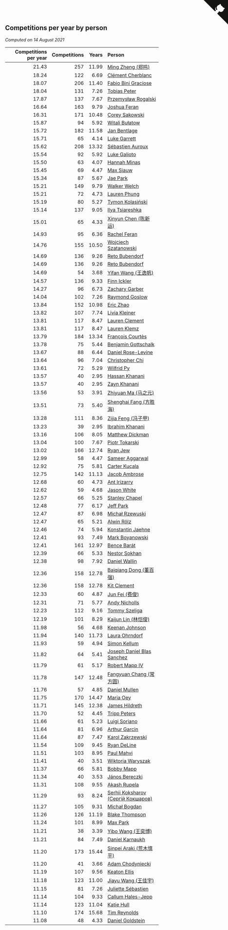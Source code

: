 ## Competitions per year by person

*Computed on 14 August 2021*

| Competitions per year | Competitions | Years | Person |
| ---: | ---: | ---: | :--- |
| 21.43 | 257 | 11.99 | [Ming Zheng (郑鸣)](https://www.worldcubeassociation.org/persons/2009ZHEN11) |
| 18.24 | 122 | 6.69 | [Clément Cherblanc](https://www.worldcubeassociation.org/persons/2014CHER05) |
| 18.07 | 206 | 11.40 | [Fabio Bini Graciose](https://www.worldcubeassociation.org/persons/2010GRAC02) |
| 18.04 | 131 | 7.26 | [Tobias Peter](https://www.worldcubeassociation.org/persons/2014PETE03) |
| 17.87 | 137 | 7.67 | [Przemysław Rogalski](https://www.worldcubeassociation.org/persons/2013ROGA02) |
| 16.64 | 163 | 9.79 | [Joshua Feran](https://www.worldcubeassociation.org/persons/2011FERA01) |
| 16.31 | 171 | 10.48 | [Corey Sakowski](https://www.worldcubeassociation.org/persons/2011SAKO01) |
| 15.87 | 94 | 5.92 | [Witali Bułatow](https://www.worldcubeassociation.org/persons/2015BUAT01) |
| 15.72 | 182 | 11.58 | [Jan Bentlage](https://www.worldcubeassociation.org/persons/2010BENT01) |
| 15.71 | 65 | 4.14 | [Luke Garrett](https://www.worldcubeassociation.org/persons/2017GARR05) |
| 15.62 | 208 | 13.32 | [Sébastien Auroux](https://www.worldcubeassociation.org/persons/2008AURO01) |
| 15.54 | 92 | 5.92 | [Luke Galioto](https://www.worldcubeassociation.org/persons/2015GALI02) |
| 15.50 | 63 | 4.07 | [Hannah Minas](https://www.worldcubeassociation.org/persons/2017MINA04) |
| 15.45 | 69 | 4.47 | [Max Siauw](https://www.worldcubeassociation.org/persons/2017SIAU02) |
| 15.34 | 87 | 5.67 | [Jae Park](https://www.worldcubeassociation.org/persons/2015PARK24) |
| 15.21 | 149 | 9.79 | [Walker Welch](https://www.worldcubeassociation.org/persons/2011WELC01) |
| 15.21 | 72 | 4.73 | [Lauren Phung](https://www.worldcubeassociation.org/persons/2016PHUN02) |
| 15.19 | 80 | 5.27 | [Tymon Kolasiński](https://www.worldcubeassociation.org/persons/2016KOLA02) |
| 15.14 | 137 | 9.05 | [Ilya Tsiareshka](https://www.worldcubeassociation.org/persons/2012TERE01) |
| 15.01 | 65 | 4.33 | [Xinyun Chen (陈新运)](https://www.worldcubeassociation.org/persons/2017CHEN36) |
| 14.93 | 95 | 6.36 | [Rachel Feran](https://www.worldcubeassociation.org/persons/2015FERA01) |
| 14.76 | 155 | 10.50 | [Wojciech Szatanowski](https://www.worldcubeassociation.org/persons/2011SZAT01) |
| 14.69 | 136 | 9.26 | [Reto Bubendorf](https://www.worldcubeassociation.org/persons/2012BUBE01) |
| 14.69 | 136 | 9.26 | [Reto Bubendorf](https://www.worldcubeassociation.org/persons/2012BUBE01) |
| 14.69 | 54 | 3.68 | [Yifan Wang (王逸帆)](https://www.worldcubeassociation.org/persons/2017WANY29) |
| 14.57 | 136 | 9.33 | [Finn Ickler](https://www.worldcubeassociation.org/persons/2012ICKL01) |
| 14.27 | 96 | 6.73 | [Zachary Garber](https://www.worldcubeassociation.org/persons/2014GARB01) |
| 14.04 | 102 | 7.26 | [Raymond Goslow](https://www.worldcubeassociation.org/persons/2014GOSL01) |
| 13.84 | 152 | 10.98 | [Eric Zhao](https://www.worldcubeassociation.org/persons/2010ZHAO19) |
| 13.82 | 107 | 7.74 | [Livia Kleiner](https://www.worldcubeassociation.org/persons/2013KLEI03) |
| 13.81 | 117 | 8.47 | [Lauren Clement](https://www.worldcubeassociation.org/persons/2013KLEM01) |
| 13.81 | 117 | 8.47 | [Lauren Klemz](https://www.worldcubeassociation.org/persons/2013KLEM01) |
| 13.79 | 184 | 13.34 | [François Courtès](https://www.worldcubeassociation.org/persons/2008COUR01) |
| 13.78 | 75 | 5.44 | [Benjamin Gottschalk](https://www.worldcubeassociation.org/persons/2016GOTT01) |
| 13.67 | 88 | 6.44 | [Daniel Rose-Levine](https://www.worldcubeassociation.org/persons/2015ROSE01) |
| 13.64 | 96 | 7.04 | [Christopher Chi](https://www.worldcubeassociation.org/persons/2014CHIC01) |
| 13.61 | 72 | 5.29 | [Wilfrid Py](https://www.worldcubeassociation.org/persons/2016PYWI01) |
| 13.57 | 40 | 2.95 | [Hassan Khanani](https://www.worldcubeassociation.org/persons/2018KHAN26) |
| 13.57 | 40 | 2.95 | [Zayn Khanani](https://www.worldcubeassociation.org/persons/2018KHAN28) |
| 13.56 | 53 | 3.91 | [Zhiyuan Ma (马之元)](https://www.worldcubeassociation.org/persons/2017MAZH04) |
| 13.51 | 73 | 5.40 | [Shenghai Fang (方胜海)](https://www.worldcubeassociation.org/persons/2016FANG01) |
| 13.28 | 111 | 8.36 | [Zijia Feng (冯子甲)](https://www.worldcubeassociation.org/persons/2013FENG02) |
| 13.23 | 39 | 2.95 | [Ibrahim Khanani](https://www.worldcubeassociation.org/persons/2018KHAN27) |
| 13.16 | 106 | 8.05 | [Matthew Dickman](https://www.worldcubeassociation.org/persons/2013DICK01) |
| 13.04 | 100 | 7.67 | [Piotr Tokarski](https://www.worldcubeassociation.org/persons/2013TOKA01) |
| 13.02 | 166 | 12.74 | [Ryan Jew](https://www.worldcubeassociation.org/persons/2008JEWR01) |
| 12.99 | 58 | 4.47 | [Sameer Aggarwal](https://www.worldcubeassociation.org/persons/2017AGGA01) |
| 12.92 | 75 | 5.81 | [Carter Kucala](https://www.worldcubeassociation.org/persons/2015KUCA01) |
| 12.75 | 142 | 11.13 | [Jacob Ambrose](https://www.worldcubeassociation.org/persons/2010AMBR01) |
| 12.68 | 60 | 4.73 | [Ant Irizarry](https://www.worldcubeassociation.org/persons/2016IRIZ02) |
| 12.62 | 59 | 4.68 | [Jason White](https://www.worldcubeassociation.org/persons/2016WHIT16) |
| 12.57 | 66 | 5.25 | [Stanley Chapel](https://www.worldcubeassociation.org/persons/2016CHAP04) |
| 12.48 | 77 | 6.17 | [Jeff Park](https://www.worldcubeassociation.org/persons/2015PARK08) |
| 12.47 | 87 | 6.98 | [Michał Rzewuski](https://www.worldcubeassociation.org/persons/2014RZEW01) |
| 12.47 | 65 | 5.21 | [Alwin Rölz](https://www.worldcubeassociation.org/persons/2016ROLZ01) |
| 12.46 | 74 | 5.94 | [Konstantin Jaehne](https://www.worldcubeassociation.org/persons/2015JAEH01) |
| 12.41 | 93 | 7.49 | [Mark Boyanowski](https://www.worldcubeassociation.org/persons/2014BOYA01) |
| 12.41 | 161 | 12.97 | [Bence Barát](https://www.worldcubeassociation.org/persons/2008BARA01) |
| 12.39 | 66 | 5.33 | [Nestor Sokhan](https://www.worldcubeassociation.org/persons/2016SOKH01) |
| 12.38 | 98 | 7.92 | [Daniel Wallin](https://www.worldcubeassociation.org/persons/2013WALL03) |
| 12.36 | 158 | 12.78 | [Baiqiang Dong (董百强)](https://www.worldcubeassociation.org/persons/2008DONG06) |
| 12.36 | 158 | 12.78 | [Kit Clement](https://www.worldcubeassociation.org/persons/2008CLEM01) |
| 12.33 | 60 | 4.87 | [Jun Fei (费俊)](https://www.worldcubeassociation.org/persons/2016FEIJ02) |
| 12.31 | 71 | 5.77 | [Andy Nicholls](https://www.worldcubeassociation.org/persons/2015NICH04) |
| 12.23 | 112 | 9.16 | [Tommy Szeliga](https://www.worldcubeassociation.org/persons/2012SZEL01) |
| 12.19 | 101 | 8.29 | [Kaijun Lin (林恺俊)](https://www.worldcubeassociation.org/persons/2013LINK01) |
| 11.98 | 56 | 4.68 | [Keenan Johnson](https://www.worldcubeassociation.org/persons/2016JOHN30) |
| 11.94 | 140 | 11.73 | [Laura Ohrndorf](https://www.worldcubeassociation.org/persons/2009OHRN01) |
| 11.93 | 59 | 4.94 | [Simon Kellum](https://www.worldcubeassociation.org/persons/2016KELL12) |
| 11.82 | 64 | 5.41 | [Joseph Daniel Blas Sanchez](https://www.worldcubeassociation.org/persons/2016SANC08) |
| 11.79 | 61 | 5.17 | [Robert Mapp IV](https://www.worldcubeassociation.org/persons/2016IVRO01) |
| 11.78 | 147 | 12.48 | [Fangyuan Chang (常方圆)](https://www.worldcubeassociation.org/persons/2009CHAN04) |
| 11.76 | 57 | 4.85 | [Daniel Mullen](https://www.worldcubeassociation.org/persons/2016MULL04) |
| 11.75 | 170 | 14.47 | [Maria Oey](https://www.worldcubeassociation.org/persons/2007OEYM01) |
| 11.71 | 145 | 12.38 | [James Hildreth](https://www.worldcubeassociation.org/persons/2009HILD01) |
| 11.70 | 52 | 4.45 | [Tripp Peters](https://www.worldcubeassociation.org/persons/2017PETE04) |
| 11.66 | 61 | 5.23 | [Luigi Soriano](https://www.worldcubeassociation.org/persons/2016SORI04) |
| 11.64 | 81 | 6.96 | [Arthur Garcin](https://www.worldcubeassociation.org/persons/2014GARC27) |
| 11.64 | 87 | 7.47 | [Karol Zakrzewski](https://www.worldcubeassociation.org/persons/2014ZAKR01) |
| 11.54 | 109 | 9.45 | [Ryan DeLine](https://www.worldcubeassociation.org/persons/2012DELI01) |
| 11.51 | 103 | 8.95 | [Paul Mahvi](https://www.worldcubeassociation.org/persons/2012MAHV01) |
| 11.41 | 40 | 3.51 | [Wiktoria Waryszak](https://www.worldcubeassociation.org/persons/2018WARY01) |
| 11.37 | 66 | 5.81 | [Bobby Mapp](https://www.worldcubeassociation.org/persons/2015MAPP01) |
| 11.34 | 40 | 3.53 | [János Bereczki](https://www.worldcubeassociation.org/persons/2018BERE01) |
| 11.31 | 108 | 9.55 | [Akash Rupela](https://www.worldcubeassociation.org/persons/2012RUPE01) |
| 11.29 | 93 | 8.24 | [Serhii Koksharov (Сергій Кокшаров)](https://www.worldcubeassociation.org/persons/2013KOKS01) |
| 11.27 | 105 | 9.31 | [Michał Bogdan](https://www.worldcubeassociation.org/persons/2012BOGD01) |
| 11.26 | 126 | 11.19 | [Blake Thompson](https://www.worldcubeassociation.org/persons/2010THOM03) |
| 11.24 | 101 | 8.99 | [Max Park](https://www.worldcubeassociation.org/persons/2012PARK03) |
| 11.21 | 38 | 3.39 | [Yibo Wang (王奕博)](https://www.worldcubeassociation.org/persons/2018WANG39) |
| 11.21 | 84 | 7.49 | [Daniel Karnaukh](https://www.worldcubeassociation.org/persons/2014KARN02) |
| 11.20 | 173 | 15.44 | [Sinpei Araki (荒木慎平)](https://www.worldcubeassociation.org/persons/2006ARAK01) |
| 11.20 | 41 | 3.66 | [Adam Chodyniecki](https://www.worldcubeassociation.org/persons/2017CHOD02) |
| 11.19 | 107 | 9.56 | [Keaton Ellis](https://www.worldcubeassociation.org/persons/2012ELLI01) |
| 11.18 | 123 | 11.00 | [Jiayu Wang (王佳宇)](https://www.worldcubeassociation.org/persons/2010WANG53) |
| 11.15 | 81 | 7.26 | [Juliette Sébastien](https://www.worldcubeassociation.org/persons/2014SEBA01) |
| 11.14 | 104 | 9.33 | [Callum Hales-Jepp](https://www.worldcubeassociation.org/persons/2012HALE01) |
| 11.14 | 123 | 11.04 | [Katie Hull](https://www.worldcubeassociation.org/persons/2010HULL01) |
| 11.10 | 174 | 15.68 | [Tim Reynolds](https://www.worldcubeassociation.org/persons/2005REYN01) |
| 11.08 | 48 | 4.33 | [Daniel Goldstein](https://www.worldcubeassociation.org/persons/2017GOLD01) |


<a href="https://github.com/jonatanklosko/wca_statistics" class="github-corner" aria-label="View source on Github"><svg width="80" height="80" viewBox="0 0 250 250" style="fill:#151513; color:#fff; position: absolute; top: 0; border: 0; right: 0;" aria-hidden="true"><path d="M0,0 L115,115 L130,115 L142,142 L250,250 L250,0 Z"></path><path d="M128.3,109.0 C113.8,99.7 119.0,89.6 119.0,89.6 C122.0,82.7 120.5,78.6 120.5,78.6 C119.2,72.0 123.4,76.3 123.4,76.3 C127.3,80.9 125.5,87.3 125.5,87.3 C122.9,97.6 130.6,101.9 134.4,103.2" fill="currentColor" style="transform-origin: 130px 106px;" class="octo-arm"></path><path d="M115.0,115.0 C114.9,115.1 118.7,116.5 119.8,115.4 L133.7,101.6 C136.9,99.2 139.9,98.4 142.2,98.6 C133.8,88.0 127.5,74.4 143.8,58.0 C148.5,53.4 154.0,51.2 159.7,51.0 C160.3,49.4 163.2,43.6 171.4,40.1 C171.4,40.1 176.1,42.5 178.8,56.2 C183.1,58.6 187.2,61.8 190.9,65.4 C194.5,69.0 197.7,73.2 200.1,77.6 C213.8,80.2 216.3,84.9 216.3,84.9 C212.7,93.1 206.9,96.0 205.4,96.6 C205.1,102.4 203.0,107.8 198.3,112.5 C181.9,128.9 168.3,122.5 157.7,114.1 C157.9,116.9 156.7,120.9 152.7,124.9 L141.0,136.5 C139.8,137.7 141.6,141.9 141.8,141.8 Z" fill="currentColor" class="octo-body"></path></svg></a><style>.github-corner:hover .octo-arm{animation:octocat-wave 560ms ease-in-out}@keyframes octocat-wave{0%,100%{transform:rotate(0)}20%,60%{transform:rotate(-25deg)}40%,80%{transform:rotate(10deg)}}@media (max-width:500px){.github-corner:hover .octo-arm{animation:none}.github-corner .octo-arm{animation:octocat-wave 560ms ease-in-out}}</style>
